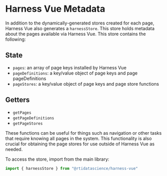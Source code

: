 # Harness Vue Metadata

In addition to the dynamically-generated stores created for each page, Harness Vue also generates a `harnessStore`. This store holds metadata about the pages available via Harness Vue. This store contains the following:


## State
* `pages`: an array of page keys installed by Harness Vue
* `pageDefinitions`: a key/value object of page keys and page pageDefinitions
* `pageStores`: a key/value object of page keys and page store functions

## Getters
* `getPages`
* `getPageDefinitions`
* `getPageStores`

These functions can be useful for things such as navigation or other tasks that require knowing all pages in the system. This functionality is also crucial for obtaining the page stores for use outside of Harness Vue as needed.

To access the store, import from the main library:

```js
import { harnessStore } from "@rtidatascience/harness-vue"
```